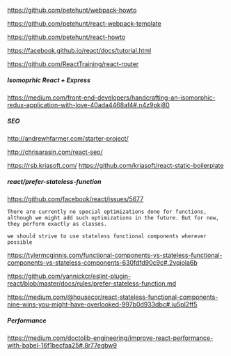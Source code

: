 https://github.com/petehunt/webpack-howto

https://github.com/petehunt/react-webpack-template

https://github.com/petehunt/react-howto

https://facebook.github.io/react/docs/tutorial.html

https://github.com/ReactTraining/react-router

##### Isomoprhic React + Express

https://medium.com/front-end-developers/handcrafting-an-isomorphic-redux-application-with-love-40ada4468af4#.n4z9pkj80

##### SEO

http://andrewhfarmer.com/starter-project/

http://chrisarasin.com/react-seo/

https://rsb.kriasoft.com/
https://github.com/kriasoft/react-static-boilerplate

##### react/prefer-stateless-function

https://github.com/facebook/react/issues/5677

```
There are currently no special optimizations done for functions, although we might add such optimizations in the future. But for now, they perform exactly as classes.
```

```
we should strive to use stateless functional components wherever possible
```

https://tylermcginnis.com/functional-components-vs-stateless-functional-components-vs-stateless-components-630fdfd90c9c#.2vqiola6b

https://github.com/yannickcr/eslint-plugin-react/blob/master/docs/rules/prefer-stateless-function.md

https://medium.com/@housecor/react-stateless-functional-components-nine-wins-you-might-have-overlooked-997b0d933dbc#.iu5pl2ff5

##### Performance

https://medium.com/doctolib-engineering/improve-react-performance-with-babel-16f1becfaa25#.8r77egbw9
